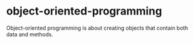 # object-oriented-programming
Object-oriented programming is about creating objects that contain both data and methods.
